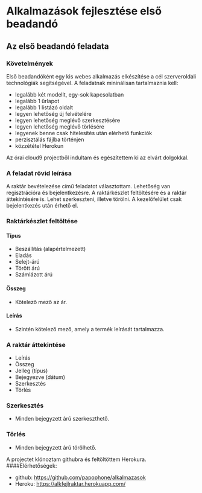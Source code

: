 # Alkalmazások fejlesztése első beadandó

## Az első beadandó feladata

### Követelmények
Első beadandóként egy kis webes alkalmazás elkészítése a cél szerveroldali technológiák segítségével. A feladatnak mininálisan tartalmaznia kell:

- legalább két modellt, egy-sok kapcsolatban
- legalább 1 űrlapot
- legalább 1 listázó oldalt
- legyen lehetőség új felvételére
- legyen lehetőség meglévő szerkesztésére
- legyen lehetőség meglévő törlésére
- legyenek benne csak hitelesítés után elérhető funkciók
- perzisztálás fájlba történjen
- közzététel Herokun

Az órai cloud9 projectből indultam és egészítettem ki az elvárt dolgokkal.

### A feladat rövid leírása

A raktár bevételezése című feladatot választottam. Lehetőség van regisztrációra és bejelentkezésre. A raktárkészlet feltöltésére és a raktár áttekintésére is. Lehet szerkeszteni, illetve törölni. A kezelőfelület csak bejelentkezés után érhető el.

### Raktárkészlet feltöltése

#### Típus
- Beszállítás (alapértelmezett)
- Eladás
- Selejt-árú
- Törött árú
- Számlázott árú

#### Összeg
- Kötelező mező az ár.
#### Leírás
- Szintén kötelező mező, amely a termék leírását tartalmazza.

### A raktár áttekintése
- Leírás
- Összeg
- Jelleg (típus)
- Bejegyezve (dátum)
- Szerkesztés
- Törlés


### Szerkesztés
- Minden bejegyzett árú szerkeszthető.

### Törlés
- Minden bejegyzett árú törölhető.

A projectet klónoztam githubra és feltöltöttem Herokura.
####Elérhetőségek: 
- github: https://github.com/papophone/alkalmazasok
- Heroku: https://alkfejlraktar.herokuapp.com/



